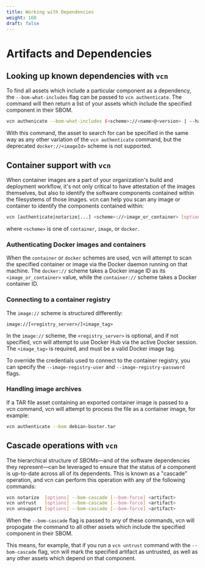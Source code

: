 ```yaml
---
title: Working with Dependencies
weight: 160
draft: false
---
```


# Artifacts and Dependencies

## Looking up known dependencies with `vcn`

To find all assets which include a particular component as a dependency, the `--bom-what-includes` flag can be passed to `vcn authenticate`. The command will then return a list of your assets which include the specified component in their SBOM.

```bash
vcn authenicate --bom-what-includes (<scheme>://<name>@<version> | --hash <hash>)
```

With this command, the asset to search for can be specified in the same way as any other variation of the `vcn authenticate` command, but the deprecated `docker://<imageId>` scheme is not supported.

## Container support with `vcn`

When container images are a part of your organization's build and deployment workflow, it's not only critical to have attestation of the images themselves, but also to identify the software components contained within the filesystems of those images. vcn can help you scan any image or container to identify the components contained within:

```bash
vcn [authenticate|notarize|...] <scheme>://<image_or_container> [options]
```

where `<scheme>` is one of `container`, `image`, or `docker`.

### Authenticating Docker images and containers

When the `container` or `docker` schemes are used, vcn will attempt to scan the specified container or image via the Docker daemon running on that machine. The `docker://` scheme takes a Docker image ID as its `<image_or_container>` value, while the `container://` scheme takes a Docker container ID.

### Connecting to a container registry

The `image://` scheme is structured differently:

```console
image://[<registry_server>/]<image_tag>
```

In the `image://` scheme, the `<registry_server>` is optional, and if not specified, vcn will attempt to use Docker Hub via the active Docker session. The `<image_tag>` is required, and must be a valid Docker image tag.

To override the credentials used to connect to the container registry, you can specify the `--image-registry-user` and `--image-registry-password` flags.

### Handling image archives

If a TAR file asset containing an exported container image is passed to a vcn command, vcn will attempt to process the file as a container image, for example:

```bash
vcn authenticate --bom debian-buster.tar
```

## Cascade operations with `vcn`

The hierarchical structure of SBOMs—and of the software dependencies they represent—can be leveraged to ensure that the status of a component is up-to-date across all of its dependents. This is known as a "cascade" operation, and vcn can perform this operation with any of the following commands:

```bash
vcn notarize  [options] --bom-cascade [--bom-force] <artifact>
vcn untrust   [options] --bom-cascade [--bom-force] <artifact>
vcn unsupport [options] --bom-cascade [--bom-force] <artifact>
```

When the `--bom-cascade` flag is passed to any of these commands, vcn will propogate the command to all other assets which include the specified component in their SBOM.

This means, for example, that if you run a `vcn untrust` command with the `--bom-cascade` flag, vcn will mark the specified artifact as untrusted, as well as any other assets which depend on that component.

